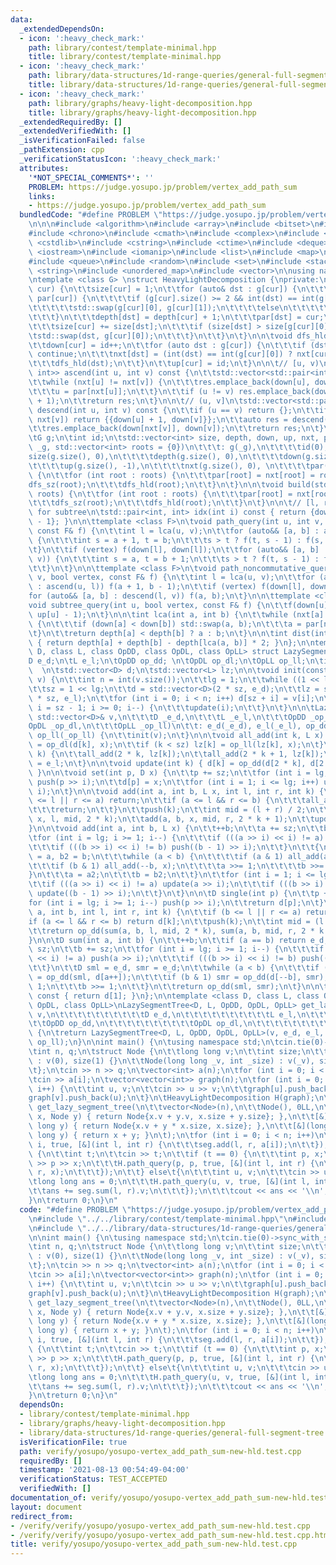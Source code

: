 ```yaml
---
data:
  _extendedDependsOn:
  - icon: ':heavy_check_mark:'
    path: library/contest/template-minimal.hpp
    title: library/contest/template-minimal.hpp
  - icon: ':heavy_check_mark:'
    path: library/data-structures/1d-range-queries/general-full-segment-tree.hpp
    title: library/data-structures/1d-range-queries/general-full-segment-tree.hpp
  - icon: ':heavy_check_mark:'
    path: library/graphs/heavy-light-decomposition.hpp
    title: library/graphs/heavy-light-decomposition.hpp
  _extendedRequiredBy: []
  _extendedVerifiedWith: []
  _isVerificationFailed: false
  _pathExtension: cpp
  _verificationStatusIcon: ':heavy_check_mark:'
  attributes:
    '*NOT_SPECIAL_COMMENTS*': ''
    PROBLEM: https://judge.yosupo.jp/problem/vertex_add_path_sum
    links:
    - https://judge.yosupo.jp/problem/vertex_add_path_sum
  bundledCode: "#define PROBLEM \"https://judge.yosupo.jp/problem/vertex_add_path_sum\"\
    \n\n\n#include <algorithm>\n#include <array>\n#include <bitset>\n#include <cassert>\n\
    #include <chrono>\n#include <cmath>\n#include <complex>\n#include <cstdio>\n#include\
    \ <cstdlib>\n#include <cstring>\n#include <ctime>\n#include <deque>\n#include\
    \ <iostream>\n#include <iomanip>\n#include <list>\n#include <map>\n#include <numeric>\n\
    #include <queue>\n#include <random>\n#include <set>\n#include <stack>\n#include\
    \ <string>\n#include <unordered_map>\n#include <vector>\n\nusing namespace std;\n\
    \ntemplate <class G> \nstruct HeavyLightDecomposition {\nprivate:\n\tvoid dfs_sz(int\
    \ cur) {\n\t\tsize[cur] = 1;\n\t\tfor (auto& dst : g[cur]) {\n\t\t\tif (dst ==\
    \ par[cur]) {\n\t\t\t\tif (g[cur].size() >= 2 && int(dst) == int(g[cur][0]))\n\
    \t\t\t\t\tstd::swap(g[cur][0], g[cur][1]);\n\t\t\t\telse\n\t\t\t\t\tcontinue;\n\
    \t\t\t}\n\t\t\tdepth[dst] = depth[cur] + 1;\n\t\t\tpar[dst] = cur;\n\t\t\tdfs_sz(dst);\n\
    \t\t\tsize[cur] += size[dst];\n\t\t\tif (size[dst] > size[g[cur][0]]) {\n\t\t\t\
    \tstd::swap(dst, g[cur][0]);\n\t\t\t}\n\t\t}\n\t}\n\n\tvoid dfs_hld(int cur) {\n\
    \t\tdown[cur] = id++;\n\t\tfor (auto dst : g[cur]) {\n\t\t\tif (dst == par[cur])\
    \ continue;\n\t\t\tnxt[dst] = (int(dst) == int(g[cur][0]) ? nxt[cur] : int(dst));\n\
    \t\t\tdfs_hld(dst);\n\t\t}\n\t\tup[cur] = id;\n\t}\n\n\t// [u, v)\n\tstd::vector<std::pair<int,\
    \ int>> ascend(int u, int v) const {\n\t\tstd::vector<std::pair<int, int>> res;\n\
    \t\twhile (nxt[u] != nxt[v]) {\n\t\t\tres.emplace_back(down[u], down[nxt[u]]);\n\
    \t\t\tu = par[nxt[u]];\n\t\t}\n\t\tif (u != v) res.emplace_back(down[u], down[v]\
    \ + 1);\n\t\treturn res;\n\t}\n\n\t// (u, v]\n\tstd::vector<std::pair<int, int>>\
    \ descend(int u, int v) const {\n\t\tif (u == v) return {};\n\t\tif (nxt[u] ==\
    \ nxt[v]) return {{down[u] + 1, down[v]}};\n\t\tauto res = descend(u, par[nxt[v]]);\n\
    \t\tres.emplace_back(down[nxt[v]], down[v]);\n\t\treturn res;\n\t}\n\npublic:\n\
    \tG g;\n\tint id;\n\tstd::vector<int> size, depth, down, up, nxt, par;\n\n\tHeavyLightDecomposition(G&\
    \ _g, std::vector<int> roots = {0})\n\t\t\t: g(_g),\n\t\t\t\tid(0),\n\t\t\t\t\
    size(g.size(), 0),\n\t\t\t\tdepth(g.size(), 0),\n\t\t\t\tdown(g.size(), -1),\n\
    \t\t\t\tup(g.size(), -1),\n\t\t\t\tnxt(g.size(), 0), \n\t\t\t\tpar(g.size(), 0)\
    \ {\n\t\tfor (int root : roots) {\n\t\t\tpar[root] = nxt[root] = root;\n\t\t\t\
    dfs_sz(root);\n\t\t\tdfs_hld(root);\n\t\t}\n\t}\n\n\tvoid build(std::vector<int>\
    \ roots) {\n\t\tfor (int root : roots) {\n\t\t\tpar[root] = nxt[root] = root;\n\
    \t\t\tdfs_sz(root);\n\t\t\tdfs_hld(root);\n\t\t}\n\t}\n\n\t// [l, r], inclusive\
    \ for subtree\n\tstd::pair<int, int> idx(int i) const { return {down[i], up[i]\
    \ - 1}; }\n\n\ttemplate <class F>\n\tvoid path_query(int u, int v, bool vertex,\
    \ const F& f) {\n\t\tint l = lca(u, v);\n\t\tfor (auto&& [a, b] : ascend(u, l))\
    \ {\n\t\t\tint s = a + 1, t = b;\n\t\t\ts > t ? f(t, s - 1) : f(s, t - 1);\n\t\
    \t}\n\t\tif (vertex) f(down[l], down[l]);\n\t\tfor (auto&& [a, b] : descend(l,\
    \ v)) {\n\t\t\tint s = a, t = b + 1;\n\t\t\ts > t ? f(t, s - 1) : f(s, t - 1);\n\
    \t\t}\n\t}\n\n\ttemplate <class F>\n\tvoid path_noncommutative_query(int u, int\
    \ v, bool vertex, const F& f) {\n\t\tint l = lca(u, v);\n\t\tfor (auto&& [a, b]\
    \ : ascend(u, l)) f(a + 1, b - 1);\n\t\tif (vertex) f(down[l], down[l]);\n\t\t\
    for (auto&& [a, b] : descend(l, v)) f(a, b);\n\t}\n\n\ttemplate <class F>\n\t\
    void subtree_query(int u, bool vertex, const F& f) {\n\t\tf(down[u] + int(!vertex),\
    \ up[u] - 1);\n\t}\n\n\tint lca(int a, int b) {\n\t\twhile (nxt[a] != nxt[b])\
    \ {\n\t\t\tif (down[a] < down[b]) std::swap(a, b);\n\t\t\ta = par[nxt[a]];\n\t\
    \t}\n\t\treturn depth[a] < depth[b] ? a : b;\n\t}\n\n\tint dist(int a, int b)\
    \ { return depth[a] + depth[b] - depth[lca(a, b)] * 2; }\n};\n\ntemplate <class\
    \ D, class L, class OpDD, class OpDL, class OpLL> struct LazySegmentTree {\n\t\
    D e_d;\n\tL e_l;\n\tOpDD op_dd; \n\tOpDL op_dl;\n\tOpLL op_ll;\n\tint sz, lg;\
    \  \n\tstd::vector<D> d;\n\tstd::vector<L> lz;\n\n\tvoid init(const std::vector<D>&\
    \ v) {\n\t\tint n = int(v.size());\n\t\tlg = 1;\n\t\twhile ((1 << lg) < n) lg++;\n\
    \t\tsz = 1 << lg;\n\t\td = std::vector<D>(2 * sz, e_d);\n\t\tlz = std::vector<L>(2\
    \ * sz, e_l);\n\t\tfor (int i = 0; i < n; i++) d[sz + i] = v[i];\n\t\tfor (int\
    \ i = sz - 1; i >= 0; i--) {\n\t\t\tupdate(i);\n\t\t}\n\t}\n\n\tLazySegmentTree(const\
    \ std::vector<D>& v,\n\t\t\tD _e_d,\n\t\t\tL _e_l,\n\t\t\tOpDD _op_dd,\n\t\t\t\
    OpDL _op_dl,\n\t\t\tOpLL _op_ll)\n\t\t: e_d(_e_d), e_l(_e_l), op_dd(_op_dd), op_dl(_op_dl),\
    \ op_ll(_op_ll) {\n\t\tinit(v);\n\t}\n\n\tvoid all_add(int k, L x) {\n\t\td[k]\
    \ = op_dl(d[k], x);\n\t\tif (k < sz) lz[k] = op_ll(lz[k], x);\n\t}\n\n\tvoid push(int\
    \ k) {\n\t\tall_add(2 * k, lz[k]);\n\t\tall_add(2 * k + 1, lz[k]);\n\t\tlz[k]\
    \ = e_l;\n\t}\n\n\tvoid update(int k) { d[k] = op_dd(d[2 * k], d[2 * k + 1]);\
    \ }\n\n\tvoid set(int p, D x) {\n\t\tp += sz;\n\t\tfor (int i = lg; i >= 1; i--)\
    \ push(p >> i);\n\t\td[p] = x;\n\t\tfor (int i = 1; i <= lg; i++) update(p >>\
    \ i);\n\t}\n\n\tvoid add(int a, int b, L x, int l, int r, int k) {\n\t\tif (b\
    \ <= l || r <= a) return;\n\t\tif (a <= l && r <= b) {\n\t\t\tall_add(k, x);\n\
    \t\t\treturn;\n\t\t}\n\t\tpush(k);\n\t\tint mid = (l + r) / 2;\n\t\tadd(a, b,\
    \ x, l, mid, 2 * k);\n\t\tadd(a, b, x, mid, r, 2 * k + 1);\n\t\tupdate(k);\n\t\
    }\n\n\tvoid add(int a, int b, L x) {\n\t\t++b;\n\t\ta += sz;\n\t\tb += sz;\n\t\
    \tfor (int i = lg; i >= 1; i--) {\n\t\t\tif (((a >> i) << i) != a) push(a >> i);\n\
    \t\t\tif (((b >> i) << i) != b) push((b - 1) >> i);\n\t\t}\n\t\t{\n\t\t\tint a2\
    \ = a, b2 = b;\n\t\t\twhile (a < b) {\n\t\t\t\tif (a & 1) all_add(a++, x);\n\t\
    \t\t\tif (b & 1) all_add(--b, x);\n\t\t\t\ta >>= 1;\n\t\t\t\tb >>= 1;\n\t\t\t\
    }\n\t\t\ta = a2;\n\t\t\tb = b2;\n\t\t}\n\t\tfor (int i = 1; i <= lg; i++) {\n\t\
    \t\tif (((a >> i) << i) != a) update(a >> i);\n\t\t\tif (((b >> i) << i) != b)\
    \ update((b - 1) >> i);\n\t\t}\n\t}\n\n\tD single(int p) {\n\t\tp += sz;\n\t\t\
    for (int i = lg; i >= 1; i--) push(p >> i);\n\t\treturn d[p];\n\t}\n\n\tD sum(int\
    \ a, int b, int l, int r, int k) {\n\t\tif (b <= l || r <= a) return e_d;\n\t\t\
    if (a <= l && r <= b) return d[k];\n\t\tpush(k);\n\t\tint mid = (l + r) / 2;\n\
    \t\treturn op_dd(sum(a, b, l, mid, 2 * k), sum(a, b, mid, r, 2 * k + 1));\n\t\
    }\n\n\tD sum(int a, int b) {\n\t\t++b;\n\t\tif (a == b) return e_d;\n\t\ta +=\
    \ sz;\n\t\tb += sz;\n\t\tfor (int i = lg; i >= 1; i--) {\n\t\t\tif (((a >> i)\
    \ << i) != a) push(a >> i);\n\t\t\tif (((b >> i) << i) != b) push((b - 1) >> i);\n\
    \t\t}\n\t\tD sml = e_d, smr = e_d;\n\t\twhile (a < b) {\n\t\t\tif (a & 1) sml\
    \ = op_dd(sml, d[a++]);\n\t\t\tif (b & 1) smr = op_dd(d[--b], smr);\n\t\t\ta >>=\
    \ 1;\n\t\t\tb >>= 1;\n\t\t}\n\t\treturn op_dd(sml, smr);\n\t}\n\n\tD all_sum()\
    \ const { return d[1]; }\n};\n\ntemplate <class D, class L, class OpDD, class\
    \ OpDL, class OpLL>\nLazySegmentTree<D, L, OpDD, OpDL, OpLL> get_lazy_segment_tree(std::vector<D>\
    \ v,\n\t\t\t\t\t\t\t\t\t\tD e_d,\n\t\t\t\t\t\t\t\t\t\tL e_l,\n\t\t\t\t\t\t\t\t\
    \t\tOpDD op_dd,\n\t\t\t\t\t\t\t\t\t\tOpDL op_dl,\n\t\t\t\t\t\t\t\t\t\tOpLL op_ll)\
    \ {\n\treturn LazySegmentTree<D, L, OpDD, OpDL, OpLL>(v, e_d, e_l, op_dd, op_dl,\
    \ op_ll);\n}\n\nint main() {\n\tusing namespace std;\n\tcin.tie(0)->sync_with_stdio(false);\n\
    \tint n, q;\n\tstruct Node {\n\t\tlong long v;\n\t\tint size;\n\t\t\n\t\tNode()\
    \ : v(0), size(1) {}\n\t\tNode(long long _v, int _size) : v(_v), size(_size) {}\n\
    \t};\n\tcin >> n >> q;\n\tvector<int> a(n);\n\tfor (int i = 0; i < n; i++)\n\t\
    \tcin >> a[i];\n\tvector<vector<int>> graph(n);\n\tfor (int i = 0; i < n - 1;\
    \ i++) {\n\t\tint u, v;\n\t\tcin >> u >> v;\n\t\tgraph[u].push_back(v);\n\t\t\
    graph[v].push_back(u);\n\t}\n\tHeavyLightDecomposition H(graph);\n\tauto seg =\
    \ get_lazy_segment_tree(\n\t\tvector<Node>(n),\n\t\tNode(), 0LL,\n\t\t[&](Node\
    \ x, Node y) { return Node{x.v + y.v, x.size + y.size}; },\n\t\t[&](Node x, long\
    \ long y) { return Node{x.v + y * x.size, x.size}; },\n\t\t[&](long long x, long\
    \ long y) { return x + y; }\n\t);\n\tfor (int i = 0; i < n; i++)\n\t\tH.path_query(i,\
    \ i, true, [&](int l, int r) {\n\t\t\tseg.add(l, r, a[i]);\n\t\t});\n\twhile (q--)\
    \ {\n\t\tint t;\n\t\tcin >> t;\n\t\tif (t == 0) {\n\t\t\tint p, x;\n\t\t\tcin\
    \ >> p >> x;\n\t\t\tH.path_query(p, p, true, [&](int l, int r) {\n\t\t\t\tseg.add(l,\
    \ r, x);\n\t\t\t});\n\t\t} else\t{\n\t\t\tint u, v;\n\t\t\tcin >> u >> v;\n\t\t\
    \tlong long ans = 0;\n\t\t\tH.path_query(u, v, true, [&](int l, int r) {\n\t\t\
    \t\tans += seg.sum(l, r).v;\n\t\t\t});\n\t\t\tcout << ans << '\\n';\n\t\t}\n\t\
    }\n\treturn 0;\n}\n"
  code: "#define PROBLEM \"https://judge.yosupo.jp/problem/vertex_add_path_sum\"\n\
    \n#include \"../../library/contest/template-minimal.hpp\"\n#include \"../../library/graphs/heavy-light-decomposition.hpp\"\
    \n#include \"../../library/data-structures/1d-range-queries/general-full-segment-tree.hpp\"\
    \n\nint main() {\n\tusing namespace std;\n\tcin.tie(0)->sync_with_stdio(false);\n\
    \tint n, q;\n\tstruct Node {\n\t\tlong long v;\n\t\tint size;\n\t\t\n\t\tNode()\
    \ : v(0), size(1) {}\n\t\tNode(long long _v, int _size) : v(_v), size(_size) {}\n\
    \t};\n\tcin >> n >> q;\n\tvector<int> a(n);\n\tfor (int i = 0; i < n; i++)\n\t\
    \tcin >> a[i];\n\tvector<vector<int>> graph(n);\n\tfor (int i = 0; i < n - 1;\
    \ i++) {\n\t\tint u, v;\n\t\tcin >> u >> v;\n\t\tgraph[u].push_back(v);\n\t\t\
    graph[v].push_back(u);\n\t}\n\tHeavyLightDecomposition H(graph);\n\tauto seg =\
    \ get_lazy_segment_tree(\n\t\tvector<Node>(n),\n\t\tNode(), 0LL,\n\t\t[&](Node\
    \ x, Node y) { return Node{x.v + y.v, x.size + y.size}; },\n\t\t[&](Node x, long\
    \ long y) { return Node{x.v + y * x.size, x.size}; },\n\t\t[&](long long x, long\
    \ long y) { return x + y; }\n\t);\n\tfor (int i = 0; i < n; i++)\n\t\tH.path_query(i,\
    \ i, true, [&](int l, int r) {\n\t\t\tseg.add(l, r, a[i]);\n\t\t});\n\twhile (q--)\
    \ {\n\t\tint t;\n\t\tcin >> t;\n\t\tif (t == 0) {\n\t\t\tint p, x;\n\t\t\tcin\
    \ >> p >> x;\n\t\t\tH.path_query(p, p, true, [&](int l, int r) {\n\t\t\t\tseg.add(l,\
    \ r, x);\n\t\t\t});\n\t\t} else\t{\n\t\t\tint u, v;\n\t\t\tcin >> u >> v;\n\t\t\
    \tlong long ans = 0;\n\t\t\tH.path_query(u, v, true, [&](int l, int r) {\n\t\t\
    \t\tans += seg.sum(l, r).v;\n\t\t\t});\n\t\t\tcout << ans << '\\n';\n\t\t}\n\t\
    }\n\treturn 0;\n}\n"
  dependsOn:
  - library/contest/template-minimal.hpp
  - library/graphs/heavy-light-decomposition.hpp
  - library/data-structures/1d-range-queries/general-full-segment-tree.hpp
  isVerificationFile: true
  path: verify/yosupo/yosupo-vertex_add_path_sum-new-hld.test.cpp
  requiredBy: []
  timestamp: '2021-08-13 00:54:49-04:00'
  verificationStatus: TEST_ACCEPTED
  verifiedWith: []
documentation_of: verify/yosupo/yosupo-vertex_add_path_sum-new-hld.test.cpp
layout: document
redirect_from:
- /verify/verify/yosupo/yosupo-vertex_add_path_sum-new-hld.test.cpp
- /verify/verify/yosupo/yosupo-vertex_add_path_sum-new-hld.test.cpp.html
title: verify/yosupo/yosupo-vertex_add_path_sum-new-hld.test.cpp
---
```

